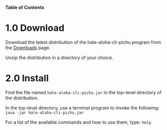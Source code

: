 **Table of Contents**


# 1.0 Download #

Download the latest distribution of the hale-aloha-cli-pichu program from the [Downloads](http://code.google.com/p/hale-aloha-cli-pichu/downloads/list) page.

Unzip the distribution in a directory of your choice.

# 2.0 Install #

Find the file named `hale-aloha-cli-pichu.jar` in the top-level directory of the distribution.

In the top-level directory, use a terminal program to invoke the following: `java -jar hale-aloha-cli-pichu.jar`

For a list of the available commands and how to use them, type: `help`